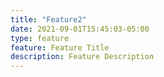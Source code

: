 ```yaml
---
title: "Feature2"
date: 2021-09-01T15:45:03-05:00
type: feature
feature: Feature Title
description: Feature Description
---
```

